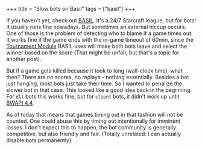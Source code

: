 +++
title = "Slow bots on Basil"
tags = ["basil"]
+++


If you haven't yet, check out [BASIL]. It's a 24/7 Starcraft league, but for bots!
It usually runs fine nowadays. But sometimes an external hiccup occurs. One of those is the problem of detecting who to blame if a game times out.
It works fine if the game ends with the in-game timeout of 60min, since the [Tournament Module](https://github.com/basil-ladder/sc-tm) BASIL uses
will make both bots leave and select the winner based on the score (That might be unfair, but that's a topic for another post).

But if a game gets killed because it took to long (wall-clock time), what then? There are no scores, no replays - nothing essentially.
Besides a bot just hanging, most bots just take their time. So I wanted to penalize the slower bot in that case. This looked like a good idea back
in the beginning. For `dll` bots this works fine, but for `client` bots, it didn't work up until [BWAPI 4.4](https://github.com/bwapi/bwapi/commit/4a984290cf6aa6f05ebcbdcd4a094ffceb57f6e9).

As of today that means that games timing out in that fashion will not be counted. One could abuse this by timing out intentionally for imminent losses. 
I don't expect this to happen, the bot community is generally competitive, but also friendly and fair. (Totally unrelated: I can actually disable bots permanently)

[BASIL]: https://basil.bytekeeper.org/
